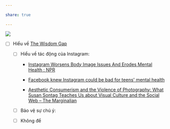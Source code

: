 ---  
share: true  
---  
![](https://assets-global.website-files.com/5f0e1294f002b1bb26e1f304/6273d54e9f5270706efdddef_Wisdom-Gap-Email_Human-Vulnerabilities-Technology.png)   
- [ ] Hiểu về [The Wisdom Gap](https://www.humanetech.com/insights/the-wisdom-gap "The Wisdom Gap - Center for Humane Technology")  
	- [ ] Hiểu về tác động của Instagram:  
		- [Instagram Worsens Body Image Issues And Erodes Mental Health : NPR](https://www.npr.org/2021/09/26/1040756541/instagram-worsens-body-image-issues-and-erodes-mental-health "Instagram Worsens Body Image Issues And Erodes Mental Health : NPR")  
		- [Facebook knew Instagram could be bad for teens' mental health](https://www.usatoday.com/story/tech/2021/09/14/facebook-knew-instagram-could-bad-teens-mental-health/8340578002/ "Facebook knew Instagram could be bad for teens' mental health")  
		- [Aesthetic Consumerism and the Violence of Photography: What Susan Sontag Teaches Us about Visual Culture and the Social Web – The Marginalian](https://www.themarginalian.org/2013/09/16/susan-sontag-on-photography-social-media/ "Aesthetic Consumerism and the Violence of Photography: What Susan Sontag Teaches Us about Visual Culture and the Social Web – The Marginalian")  
	- [ ] Bảo vệ sự chú ý:   
	- [ ] Không để
